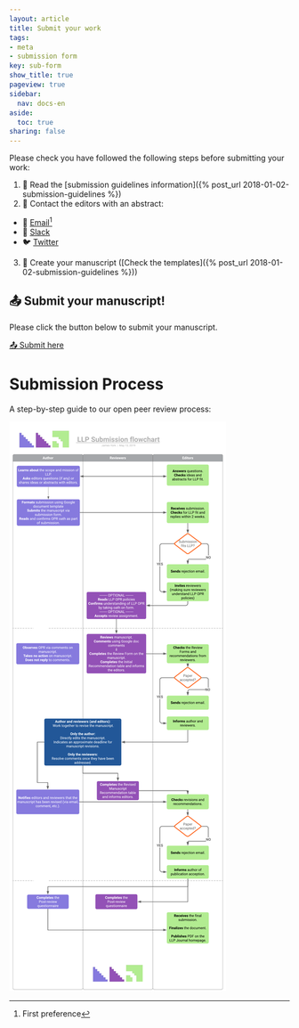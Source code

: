 ```yaml
---
layout: article
title: Submit your work
tags:
- meta
- submission form
key: sub-form
show_title: true
pageview: true
sidebar:
  nav: docs-en
aside:
  toc: true
sharing: false
---
```


Please check you have followed the following steps before submitting your work:

1. 📖 Read the [submission guidelines information]({% post_url 2018-01-02-submission-guidelines %})
2. 📧 Contact the editors with an abstract:
  - 📧 [Email](mailto:contact@llpjournal.org)[^1]
  - 💬 [Slack](http://bit.ly/LLPSlack)
  - 🐦 [Twitter](https://twitter.com/llpjournal)
3. 📝 Create your manuscript ([Check the templates]({% post_url 2018-01-02-submission-guidelines %}))


## 📤 Submit your manuscript!

Please click the button below to submit your manuscript.

<a class="button button--success button--rounded button--lg" href="https://docs.google.com/forms/d/e/1FAIpQLSed6v13qJNjwTBrvTcqcsm3t4vOanGh3l80OQLje6__DpBXEA/viewform"><i class="fas fa-file-upload"></i> 📤 Submit here </a>

# Submission Process

A step-by-step guide to our open peer review process:

![](/assets/images/LLP-review-process.png)


[^1]: First preference